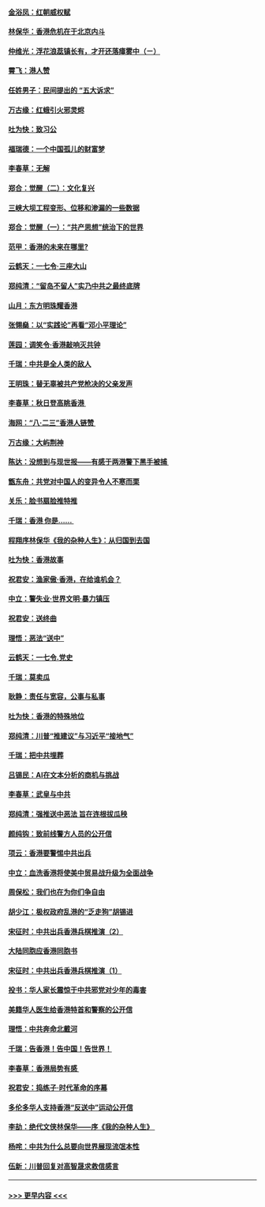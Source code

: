 #### [金浴凤：红朝威权赋](../pages/nsc993/n11485191.md?t=08290833) 
#### [林保华：香港危机在于北京内斗](../pages/nsc993/n11484593.md?t=08290833) 
#### [仲维光：浮花浪蕊镇长有，才开还落瘴雾中（ㄧ）](../pages/nsc993/n11483259.md?t=08290833) 
#### [霄飞：港人赞](../pages/nsc993/n11482957.md?t=08290833) 
#### [任姓男子：民间提出的 “五大诉求”](../pages/nsc993/n11482897.md?t=08290833) 
#### [万古缘：红蛾引火邪灵烬](../pages/nsc993/n11482886.md?t=08290833) 
#### [吐为快：致习公](../pages/nsc993/n11482867.md?t=08290833) 
#### [福瑞德：一个中国孤儿的财富梦](../pages/nsc993/n11482817.md?t=08290833) 
#### [李春草：无解](../pages/nsc993/n11482791.md?t=08290833) 
#### [郑合：觉醒（二）：文化复兴](../pages/nsc993/n11478025.md?t=08290833) 
#### [三峡大坝工程变形、位移和渗漏的一些数据](../pages/nsc993/n11478232.md?t=08290833) 
#### [郑合：觉醒（一）：“共产思想”统治下的世界](../pages/nsc993/n11477663.md?t=08290833) 
#### [范甲：香港的未来在哪里?](../pages/nsc993/n11477249.md?t=08290833) 
#### [云鹤天：一七令·三座大山](../pages/nsc993/n11477192.md?t=08290833) 
#### [郑纯清：“留岛不留人”实乃中共之最终底牌](../pages/nsc993/n11476160.md?t=08290833) 
#### [山月：东方明珠耀香港](../pages/nsc993/n11476077.md?t=08290833) 
#### [张翎燊：以“实践论”再看“邓小平理论”](../pages/nsc993/n11475733.md?t=08290833) 
#### [莲园：调笑令‧香港敲响灭共钟](../pages/nsc993/n11475723.md?t=08290833) 
#### [千瑞：中共是全人类的敌人](../pages/nsc993/n11475329.md?t=08290833) 
#### [王明珠：替无辜被共产党枪决的父亲发声](../pages/nsc993/n11474570.md?t=08290833) 
#### [李春草：秋日登高眺香港 ](../pages/nsc993/n11474491.md?t=08290833) 
#### [海网：“八·二三”香港人链赞 ](../pages/nsc993/n11474538.md?t=08290833) 
#### [万古缘：大屿荆神](../pages/nsc993/n11474401.md?t=08290833) 
#### [陈达：没想到与现世报——有感于两港警下黑手被捕 ](../pages/nsc993/n11472557.md?t=08290833) 
#### [甑东舟：共党对中国人的变异令人不寒而栗](../pages/nsc993/n11472496.md?t=08290833) 
#### [关乐：脸书扇脸推特推](../pages/nsc993/n11472488.md?t=08290833) 
#### [千瑞：香港  你是…… ](../pages/nsc993/n11472459.md?t=08290833) 
#### [程翔序林保华《我的杂种人生》：从归国到去国](../pages/nsc993/n11472369.md?t=08290833) 
#### [吐为快：香港故事](../pages/nsc993/n11471931.md?t=08290833) 
#### [祝君安：渔家傲‧香港，在给谁机会？](../pages/nsc993/n11469718.md?t=08290833) 
#### [中立：警失业‧世界文明‧暴力镇压](../pages/nsc993/n11467566.md?t=08290833) 
#### [祝君安：送终曲](../pages/nsc993/n11467546.md?t=08290833) 
#### [理悟：恶法“送中”](../pages/nsc993/n11467290.md?t=08290833) 
#### [云鹤天：一七令.党史](../pages/nsc993/n11464122.md?t=08290833) 
#### [千瑞：莫卖瓜](../pages/nsc993/n11463014.md?t=08290833) 
#### [耿静：责任与宽容，公事与私事](../pages/nsc993/n11462810.md?t=08290833) 
#### [吐为快：香港的特殊地位](../pages/nsc993/n11462562.md?t=08290833) 
#### [郑纯清：川普“推建议”与习近平“接地气”](../pages/nsc993/n11461683.md?t=08290833) 
#### [千瑞：把中共埋葬](../pages/nsc993/n11461658.md?t=08290833) 
#### [吕锡民：AI在文本分析的商机与挑战](../pages/nsc993/n11460607.md?t=08290833) 
#### [李春草：武皇与中共](../pages/nsc993/n11460589.md?t=08290833) 
#### [郑纯清：强推送中恶法 旨在连根拔瓜秧](../pages/nsc993/n11460526.md?t=08290833) 
#### [颜纯钩：致前线警方人员的公开信](../pages/nsc993/n11459564.md?t=08290833) 
#### [项云：香港要警惕中共出兵](../pages/nsc993/n11459530.md?t=08290833) 
#### [中立：血洗香港将使美中贸易战升级为全面战争](../pages/nsc993/n11459717.md?t=08290833) 
#### [周保松：我们也在为你们争自由](../pages/nsc993/n11459087.md?t=08290833) 
#### [胡少江：极权政府乱港的“乏走狗”胡锡进](../pages/nsc993/n11459051.md?t=08290833) 
#### [宋征时：中共出兵香港兵棋推演（2）](../pages/nsc993/n11458306.md?t=08290833) 
#### [大陆同胞应香港同胞书](../pages/nsc993/n11457241.md?t=08290833) 
#### [宋征时：中共出兵香港兵棋推演（1）](../pages/nsc993/n11455979.md?t=08290833) 
#### [投书：华人家长震惊于中共邪党对少年的毒害](../pages/nsc993/n11454664.md?t=08290833) 
#### [美籍华人医生给香港特首和警察的公开信](../pages/nsc993/n11454599.md?t=08290833) 
#### [理悟：中共奔命北戴河](../pages/nsc993/n11454254.md?t=08290833) 
#### [千瑞：告香港！告中国！告世界！](../pages/nsc993/n11452639.md?t=08290833) 
#### [李春草：香港局势有感 ](../pages/nsc993/n11452364.md?t=08290833) 
#### [祝君安：捣练子‧时代革命的序幕](../pages/nsc993/n11452353.md?t=08290833) 
#### [多伦多华人支持香港“反送中”运动公开信](../pages/nsc993/n11452323.md?t=08290833) 
#### [李劼：绝代文侠林保华——序《我的杂种人生》 ](../pages/nsc993/n11452282.md?t=08290833) 
#### [杨咤：中共为什么总要向世界展现流氓本性](../pages/nsc993/n11448899.md?t=08290833) 
#### [伍新：川普回复对高智晟求救信感言](../pages/nsc993/n11448808.md?t=08290833) 

----
#### [ >>> 更早内容 <<< ](../indexes/nsc993-earlier.md)
